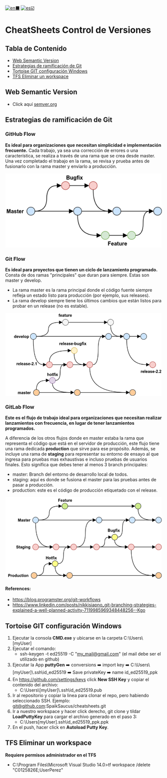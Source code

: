 [![en](https://img.shields.io/badge/lang-en-red.svg):black_large_square:](https://github.com/SpaikSaucus/cheatsheets/blob/main/DevOps/ControlVersion/README.md) [![es](https://img.shields.io/badge/lang-es-yellow.svg):ballot_box_with_check:](#)

# CheatSheets Control de Versiones

## Tabla de Contenido
- [Web Semantic Version](#web-semantic-version)
- [Estrategias de ramificación de Git](#estrategias-de-ramificación-de-git)
- [Tortoise GIT configuración Windows](#tortoise-git-configuración-windows)
- [TFS Eliminar un workspace](#tfs-eliminar-un-workspace)

## Web Semantic Version
* Click aquí [semver.org](https://semver.org/)


## Estrategias de ramificación de Git

### GitHub Flow

__Es ideal para organizaciones que necesitan simplicidad e implementación frecuente.__ 
Cada trabajo, ya sea una corrección de errores o una característica, se realiza a través de una rama que se crea desde master. Una vez completado el trabajo en la rama, se revisa y prueba antes de fusionarlo con la rama master y enviarlo a producción.

<img style="background-color:white;" src='https://github.com/SpaikSaucus/cheatsheets/blob/main/DevOps/ControlVersion/git-branching-strategies--github-flow.png?raw=true' />

### Git Flow
__Es ideal para proyectos que tienen un ciclo de lanzamiento programado.__
Consta de dos ramas "principales" que duran para siempre. Estas son master y develop. 
* La rama master es la rama principal donde el código fuente siempre refleja un estado listo para producción (por ejemplo, sus releases).
* La rama develop siempre tiene los últimos cambios que están listos para probar en un release (no es estable).

<img style="background-color:white;" src='https://github.com/SpaikSaucus/cheatsheets/blob/main/DevOps/ControlVersion/git-branching-strategies--git-flow.png?raw=true' />

### GitLab Flow
__Este es el flujo de trabajo ideal para organizaciones que necesitan realizar lanzamientos con frecuencia, en lugar de tener lanzamientos programados.__

A diferencia de los otros flujos donde en master estaba la rama que representa el código que está en el servidor de producción, este flujo tiene una rama dedicada __production__ que sirve para ese propósito. Además, se incluye una rama de __staging__ para representar su entorno de ensayo al que ingresa para pruebas mas exhaustivas e incluso pruebas de usuarios finales. Esto significa que debes tener al menos 3 branch principales:

* master: Branch del entorno de desarrollo local de todos.
* staging: aquí es donde se fusiona el master para las pruebas antes de pasar a producción.
* production: este es el código de producción etiquetado con el release.

<img style="background-color:white;" src='https://github.com/SpaikSaucus/cheatsheets/blob/main/DevOps/ControlVersion/git-branching-strategies--gitlab-flow.png?raw=true' />

#### References:
* https://blog.programster.org/git-workflows
* https://www.linkedin.com/posts/nikkisiapno_git-branching-strategies-explained-a-well-planned-activity-7119985969348448256--Kgo


## Tortoise GIT configuración Windows

1. Ejecutar la consola __CMD.exe__ y ubicarse en la carpeta C:\Users\\[myUser]
2. Ejecutar el comando:
    * ssh-keygen -t ed25519 -C "my_mail@gmail.com"
    (el mail debe ser el utilizado en github)
3. Ejecutar la App __puttyGen__ :arrow_right: conversions :arrow_right: import key :arrow_right: 
C:\Users\\[myUser]\\.ssh\id_ed25519 :arrow_right: Save privateKey :arrow_right: name id_ed25519_ppk
4. En https://github.com/settings/keys 
    click __New SSH Key__ y copiar el contenido del archivo:
    * C:\Users\\[myUser]\\.ssh\id_ed25519.pub
5. Ir al repositorio y copiar la linea para clonar el repo, pero habiendo seleccionado SSH. 
Ejemplo: git@github.com:SpaikSaucus/cheatsheets.git
6. Ir a nuestro workspace y hacer click derecho, git clone y tildar __LoadPuttyKey__ para cargar el archivo generado en el paso 3:
    * C:\Users\[myUser]\.ssh\id_ed25519_ppk.ppk
7. En el push, hacer click en __Autoload Putty Key__.


## TFS Eliminar un workspace 
__Requiere permisos administrador en el TFS__
* C:\Program Files\Microsoft Visual Studio 14.0>tf workspace /delete "C0125826E;UserPerez"


